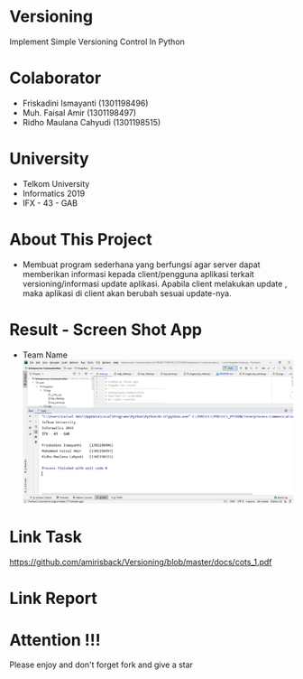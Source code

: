 # Versioning
Implement Simple Versioning Control In Python

# Colaborator
- Friskadini Ismayanti (1301198496)
- Muh. Faisal Amir  (1301198497)
- Ridho Maulana Cahyudi  (1301198515)

# University
- Telkom University
- Informatics 2019
- IFX - 43 - GAB

# About This Project
- Membuat program sederhana yang berfungsi agar server dapat memberikan informasi kepada client/pengguna aplikasi terkait versioning/informasi update aplikasi. Apabila client melakukan update ,	maka aplikasi di client akan berubah sesuai update-nya.

# Result - Screen Shot App
- Team Name
![ScreenShoot Apps](docs/image/team_name.png?raw=true)

# Link Task
https://github.com/amirisback/Versioning/blob/master/docs/cots_1.pdf

# Link Report


# Attention !!!
Please enjoy and don't forget fork and give a star